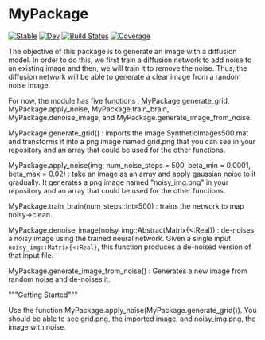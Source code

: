 # MyPackage

[![Stable](https://img.shields.io/badge/docs-stable-blue.svg)](https://paul-vdl.github.io/MyPackage.jl/stable/)
[![Dev](https://img.shields.io/badge/docs-dev-blue.svg)](https://paul-vdl.github.io/MyPackage.jl/dev/)
[![Build Status](https://github.com/paul-vdl/MyPackage.jl/actions/workflows/CI.yml/badge.svg?branch=master)](https://github.com/paul-vdl/MyPackage.jl/actions/workflows/CI.yml?query=branch%3Amaster)
[![Coverage](https://codecov.io/gh/paul-vdl/MyPackage.jl/branch/master/graph/badge.svg)](https://codecov.io/gh/paul-vdl/MyPackage.jl)

The objective of this package is to generate an image with a diffusion model. In order to do this, we first train a diffusion network to add noise to an existing image and then, we will train it to remove the noise. Thus, the diffusion network will be able to generate a clear image from a random noise image.

For now, the module has five functions : MyPackage.generate_grid, MyPackage.apply_noise, MyPackage.train_brain, MyPackage.denoise_image, and MyPackage.generate_image_from_noise. 

MyPackage.generate_grid() : imports the image SyntheticImages500.mat and transforms it into a png image named grid.png that you can see in your repository and an array that could be used for the other functions.

MyPackage.apply_noise(img; num_noise_steps = 500, beta_min = 0.0001, beta_max = 0.02) : take an image as an array and apply gaussian noise to it gradually. It generates a png image named "noisy_img.png" in your repository and an array that could be used for the other functions.

MyPackage.train_brain(num_steps::Int=500) : trains the network to map noisy→clean.

MyPackage.denoise_image(noisy_img::AbstractMatrix{<:Real}) : de-noises a noisy image using the trained neural network. Given a single input `noisy_img::Matrix{<:Real}`, this function produces a de-noised version of that input file.

MyPackage.generate_image_from_noise() : Generates a new image from random noise and de-noises it.


"""Getting Started"""

Use the function MyPackage.apply_noise(MyPackage.generate_grid()).
You should be able to see grid.png, the imported image, and noisy_img.png, the image with noise.

